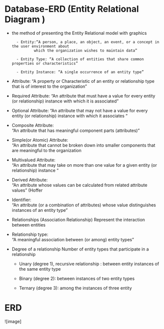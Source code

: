 # Database-ERD (Entity Relational Diagram )

- the method of presenting the Entity Relational model with graphics

        - Entity:“A person, a place, an object, an event, or a concept in the user environment about 
                which the organization wishes to maintain data”  
        
        - Entity Type: “A collection of entities that share common properties or characteristics” 
        
        - Entity Instance: “A single occurrence of an entity type” 


- Attribute:
        “A property or Characteristic of an entity or relationship type that is of interest to the organization”


- Required Attribute:
        “An attribute that must have a value for every entity (or relationship)  instance with which it is associated” 


- Optional Attribute:
        “An attribute that may not have a value for every entity (or relationship) instance with which it associates “


- Composite Attribute:	
        “An attribute that has meaningful component parts (attributes)” 


- Simple(or Atomic) Attribute:	
        “An attribute that cannot be broken down into smaller components that are meaningful to the organization


- Multivalued Attribute:	
        “An attribute that may take on more than one value for a given entity (or relationship) instance “


- Derived Attribute:	
        “An attribute whose values can be calculated from related attribute values” (Hoffer 


- Identifier:	
        “An attribute (or a combination of attributes) whose value distinguishes instances of an entity type” 


- Relationships (Association Relationship)
        Represent the interaction between entities  


- Relationship type:	
        “A meaningful association between (or among) entity types” 


- Degree of a relationship Number of entity types that participate in a relationship
       
     - Unary (degree 1), recursive relationship : between entity instances of the same entity type  
     
     - Binary (degree 2): between instances of two entity types        
     
     - Ternary (degree 3): among the instances of three entity   
        

# ERD
![image]
